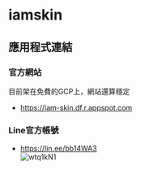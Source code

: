 # iamskin
## 應用程式連結
### **官方網站**
目前架在免費的GCP上，網站還算穩定
* https://iam-skin.df.r.appspot.com

### **Line官方帳號**
- https://lin.ee/bb14WA3<br>
![wtq1kN1](https://user-images.githubusercontent.com/57746866/201593609-b8e4acd8-ef10-4955-ace3-bb26e246793e.jpg)
